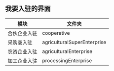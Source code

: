 ## 我要入驻的界面


  |  模块   | 文件夹  |
  |  ----  | ----  |
  | 合伙企业入驻  | cooperative |
  | 采购商入驻  | agriculturalSuperEnterprise |
  | 农资企业入驻  | agriculturalEnterprise |
  | 加工企业入驻  | processingEnterprise |
  